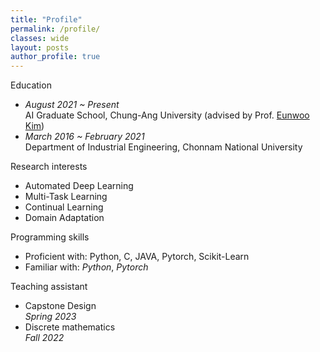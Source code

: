 ```yaml
---
title: "Profile"
permalink: /profile/
classes: wide  
layout: posts
author_profile: true
---
```


Education
- *August 2021 ~ Present*<br>
   AI Graduate School, Chung-Ang University (advised by Prof. [Eunwoo Kim](https://vllab.cau.ac.kr/members/professor/))<br>
- *March 2016 ~ February 2021*<br>
   Department of Industrial Engineering, Chonnam National University<br>

Research interests
- Automated Deep Learning<br>
- Multi-Task Learning<br>
- Continual Learning<br>
- Domain Adaptation<br>

Programming skills
- Proficient with: Python, C, JAVA, Pytorch, Scikit-Learn<br>
- Familiar with: *Python*, *Pytorch*<br>

Teaching assistant
- Capstone Design<br>
  *Spring 2023*<br>
- Discrete mathematics<br>
  *Fall 2022*
